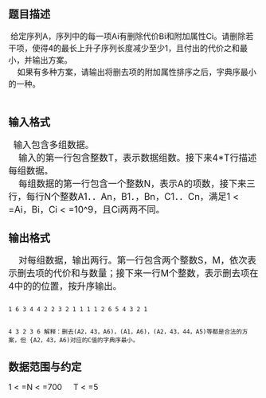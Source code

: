 ## 题目描述

<p><span style="font-size: medium"> 给定序列A，序列中的每一项Ai有删除代价Bi和附加属性Ci。请删除若<br> 干项，使得4的最长上升子序列长度减少至少1，且付出的代价之和最小，并输出方案。<br>     如果有多种方案，请输出将删去项的附加属性排序之后，字典序最小的一种。<br>   </span></p>

## 输入格式

<p><font size="4">  输入包含多组数据。<br>     输入的第一行包含整数T，表示数据组数。接下来4*T行描述每组数据。<br>     每组数据的第一行包含一个整数N，表示A的项数，接下来三行，每行N个整数A1．．An，B1．，Bn，C1．．Cn，满足1 < =Ai，Bi，Ci < =10^9，且Ci两两不同。<br> </font></p>

## 输出格式

<p><font size="4">    对每组数据，输出两行。第一行包含两个整数S，M，依次表示删去项的代价和与数量；接下来一行M个整数，表示删去项在4中的的位置，按升序输出。<br> </font></p>

```input1
1 6 3 4 4 2 2 3 2 1 1 1 1 2 6 5 4 3 2 1
```
```output1
4 3 2 3 6 解释：删去(A2，43，A6)，(A1，A6)，(A2，43，44，A5)等都是合法的方案，但 {A2，43，A6)对应的C值的字典序最小。
```
## 数据范围与约定

<p><span style="font-size: medium">1 < =N < =700     T < =5 </span></p>


